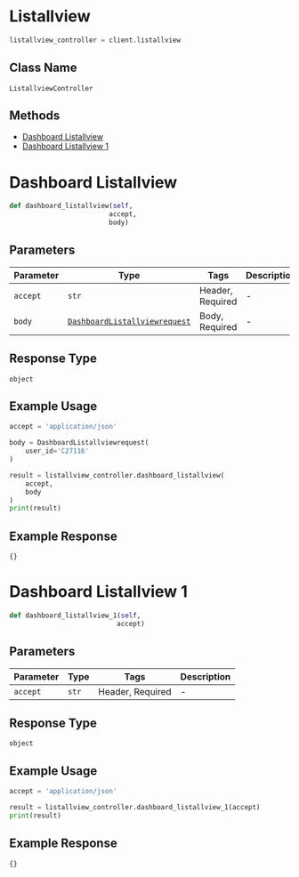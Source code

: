 # Listallview

```python
listallview_controller = client.listallview
```

## Class Name

`ListallviewController`

## Methods

* [Dashboard Listallview](../../doc/controllers/listallview.md#dashboard-listallview)
* [Dashboard Listallview 1](../../doc/controllers/listallview.md#dashboard-listallview-1)


# Dashboard Listallview

```python
def dashboard_listallview(self,
                         accept,
                         body)
```

## Parameters

| Parameter | Type | Tags | Description |
|  --- | --- | --- | --- |
| `accept` | `str` | Header, Required | - |
| `body` | [`DashboardListallviewrequest`](../../doc/models/dashboard-listallviewrequest.md) | Body, Required | - |

## Response Type

`object`

## Example Usage

```python
accept = 'application/json'

body = DashboardListallviewrequest(
    user_id='C27116'
)

result = listallview_controller.dashboard_listallview(
    accept,
    body
)
print(result)
```

## Example Response

```
{}
```


# Dashboard Listallview 1

```python
def dashboard_listallview_1(self,
                           accept)
```

## Parameters

| Parameter | Type | Tags | Description |
|  --- | --- | --- | --- |
| `accept` | `str` | Header, Required | - |

## Response Type

`object`

## Example Usage

```python
accept = 'application/json'

result = listallview_controller.dashboard_listallview_1(accept)
print(result)
```

## Example Response

```
{}
```

